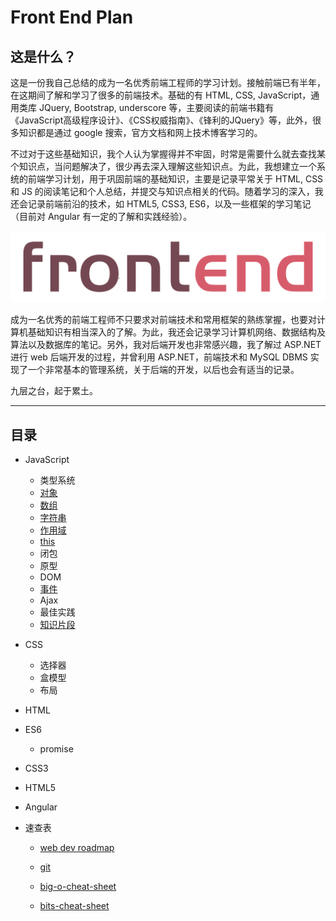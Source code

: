 # Front End Plan

## 这是什么？

这是一份我自己总结的成为一名优秀前端工程师的学习计划。接触前端已有半年，在这期间了解和学习了很多的前端技术。基础的有 HTML, CSS, JavaScript，通用类库 JQuery, Bootstrap, underscore 等，主要阅读的前端书籍有《JavaScript高级程序设计》、《CSS权威指南》、《锋利的JQuery》等，此外，很多知识都是通过 google 搜索，官方文档和网上技术博客学习的。

不过对于这些基础知识，我个人认为掌握得并不牢固，时常是需要什么就去查找某个知识点，当问题解决了，很少再去深入理解这些知识点。为此，我想建立一个系统的前端学习计划，用于巩固前端的基础知识，主要是记录平常关于 HTML, CSS 和 JS 的阅读笔记和个人总结，并提交与知识点相关的代码。随着学习的深入，我还会记录前端前沿的技术，如 HTML5, CSS3, ES6，以及一些框架的学习笔记（目前对 Angular 有一定的了解和实践经验）。

![](./res/img/front-end-img.png)

成为一名优秀的前端工程师不只要求对前端技术和常用框架的熟练掌握，也要对计算机基础知识有相当深入的了解。为此，我还会记录学习计算机网络、数据结构及算法以及数据库的笔记。另外，我对后端开发也非常感兴趣，我了解过 ASP.NET 进行 web 后端开发的过程，并曾利用 ASP.NET，前端技术和 MySQL DBMS 实现了一个非常基本的管理系统，关于后端的开发，以后也会有适当的记录。

九层之台，起于累土。

---

## 目录

- JavaScript
  - 类型系统
  - [对象](js/js-object.md)
  - [数组](js/js-array.md)
  - [字符串](js/js-string.md)
  - [作用域](js/js-scope.md)
  - [this](js/js-this.md)
  - 闭包
  - 原型
  - DOM
  - [事件](js/js-event.md)
  - Ajax
  - 最佳实践
  - [知识片段](js/js-point.md)

- CSS
  - 选择器
  - 盒模型
  - 布局

- HTML

- ES6
  - promise

- CSS3

- HTML5

- Angular

- 速查表

  - [web dev roadmap](cheat-sheets/web-dev-roadmap-2018.pdf)

  - [git](cheat-sheets/github-git-cheat-sheet.pdf)

  - [big-o-cheat-sheet](cheat-sheets/big-o-cheat-sheet.pdf)

  - [bits-cheat-sheet](cheat-sheets/bits-cheat-sheet.pdf)

    ​